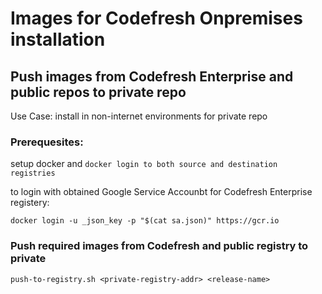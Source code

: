 # Images for Codefresh Onpremises installation

## Push images from Codefresh Enterprise and public repos to private repo 
Use Case: install in non-internet environments for private repo

### Prerequesites:
setup docker and `docker login to both source and destination registries`

to login with obtained Google Service Accounbt for Codefresh Enterprise registery:
```
docker login -u _json_key -p "$(cat sa.json)" https://gcr.io
```

### Push required images from Codefresh and public registry to private
```
push-to-registry.sh <private-registry-addr> <release-name>
```